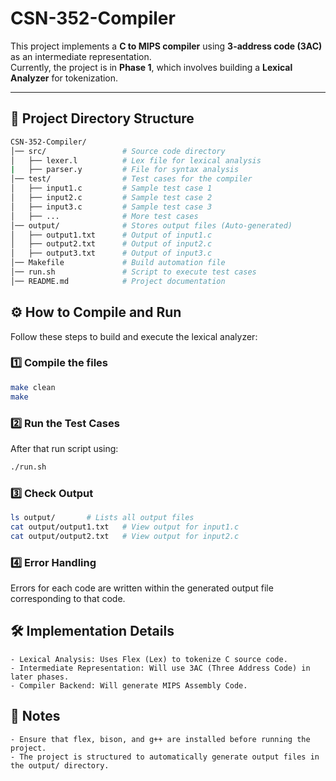 # CSN-352-Compiler

This project implements a **C to MIPS compiler** using **3-address code (3AC)** as an intermediate representation.  
Currently, the project is in **Phase 1**, which involves building a **Lexical Analyzer** for tokenization.

---

## 📂 Project Directory Structure  
```bash
CSN-352-Compiler/
│── src/                 # Source code directory
│   ├── lexer.l          # Lex file for lexical analysis
|   ├── parser.y         # File for syntax analysis
│── test/                # Test cases for the compiler
│   ├── input1.c         # Sample test case 1
│   ├── input2.c         # Sample test case 2
│   ├── input3.c         # Sample test case 3
│   ├── ...              # More test cases
│── output/              # Stores output files (Auto-generated)
│   ├── output1.txt      # Output of input1.c
│   ├── output2.txt      # Output of input2.c
│   ├── output3.txt      # Output of input3.c
│── Makefile             # Build automation file
│── run.sh               # Script to execute test cases
│── README.md            # Project documentation

```
## ⚙️ How to Compile and Run  
Follow these steps to build and execute the lexical analyzer:

### 1️⃣ Compile the files 
```bash
make clean
make
```
### 2️⃣ Run the Test Cases
After that run script using:
```bash
./run.sh
```
### 3️⃣ Check Output
```bash
ls output/       # Lists all output files
cat output/output1.txt   # View output for input1.c
cat output/output2.txt   # View output for input2.c
```
### 4️⃣ Error Handling  
Errors for each code are written within the generated output file corresponding to that code.

## 🛠️ Implementation Details

    - Lexical Analysis: Uses Flex (Lex) to tokenize C source code.
    - Intermediate Representation: Will use 3AC (Three Address Code) in later phases.
    - Compiler Backend: Will generate MIPS Assembly Code.
## 📌 Notes

    - Ensure that flex, bison, and g++ are installed before running the project.
    - The project is structured to automatically generate output files in the output/ directory.